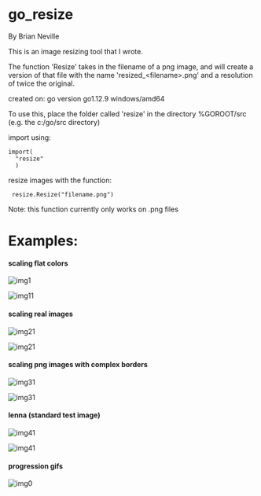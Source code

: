 # go_resize
  By Brian Neville
  
  This is an image resizing tool that I wrote.
  
  The function 'Resize' takes in the filename of a png image, and will create a version of 
  that file with the name 'resized_\<filename\>.png' and a resolution of twice the original.
  
  created on: go version go1.12.9 windows/amd64
  
  To use this, place the folder called 'resize' in the directory %GOROOT/src
  (e.g. the c:/go/src directory)
  
  import using:
  ```
  import(
    "resize"
    )
  ```
  
 resize images with the function:
 ```
  resize.Resize("filename.png")
 ```
 Note: this function currently only works on .png files
 
 <h1> Examples: </h1>
 

<h4>scaling flat colors</h4>

![img1](https://github.com/tropical-BN/go_resize/blob/master/sample_inputs_outputs/test_resizing.png)

![img11](https://github.com/tropical-BN/go_resize/blob/master/sample_inputs_outputs/resized_test_resizing.png)
 
 
<h4>scaling real images</h4>

![img21](https://github.com/tropical-BN/go_resize/blob/master/sample_inputs_outputs/reylo.png)


![img21](https://github.com/tropical-BN/go_resize/blob/master/sample_inputs_outputs/resized_reylo.png)

  
<h4>scaling png images with complex borders</h4>

![img31](https://github.com/tropical-BN/go_resize/blob/master/sample_inputs_outputs/flowers.png)


![img31](https://github.com/tropical-BN/go_resize/blob/master/sample_inputs_outputs/resized_flowers.png)
 
<h4>lenna (standard test image)</h4>
 
![img41](https://github.com/tropical-BN/go_resize/blob/master/sample_inputs_outputs/lenna/lenna.png)
 
![img41](https://github.com/tropical-BN/go_resize/blob/master/sample_inputs_outputs/lenna/resized_lenna.png)
 
 
<h4>progression gifs</h4>
  
![img0](https://github.com/tropical-BN/go_resize/blob/master/sample_inputs_outputs/lenna/partial.gif)
